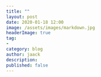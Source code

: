 ```yaml
---
title: ""
layout: post
date: 2020-01-18 12:00
image: /assets/images/markdown.jpg
headerImage: true
tag:
-
category: blog
author: jaack
description:
published: false
---
```

